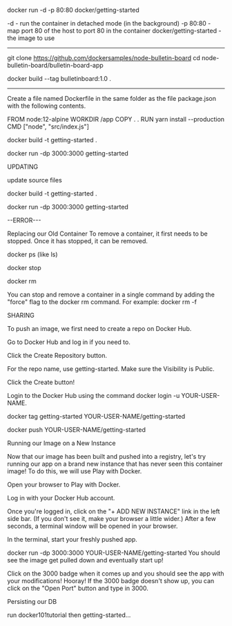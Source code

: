 docker run -d -p 80:80 docker/getting-started

-d - run the container in detached mode (in the background)
-p 80:80 - map port 80 of the host to port 80 in the container
docker/getting-started - the image to use



---

git clone https://github.com/dockersamples/node-bulletin-board
cd node-bulletin-board/bulletin-board-app

docker build --tag bulletinboard:1.0 .

---


Create a file named Dockerfile in the same folder as the file package.json with the following contents.

FROM node:12-alpine
WORKDIR /app
COPY . .
RUN yarn install --production
CMD ["node", "src/index.js"]

docker build -t getting-started .

docker run -dp 3000:3000 getting-started

UPDATING

update source files

docker build -t getting-started .

docker run -dp 3000:3000 getting-started

--ERROR---

Replacing our Old Container
To remove a container, it first needs to be stopped. Once it has stopped, it can be removed. 

docker ps (like ls)

docker stop <the-container-id>

docker rm <the-container-id>

You can stop and remove a container in a single command by adding the "force" flag to the docker rm command. For example: docker rm -f <the-container-id>


SHARING

To push an image, we first need to create a repo on Docker Hub.

Go to Docker Hub and log in if you need to.

Click the Create Repository button.

For the repo name, use getting-started. Make sure the Visibility is Public.

Click the Create button!


Login to the Docker Hub using the command docker login -u YOUR-USER-NAME.

docker tag getting-started YOUR-USER-NAME/getting-started

docker push YOUR-USER-NAME/getting-started



Running our Image on a New Instance

Now that our image has been built and pushed into a registry, let's try running our app on a brand new instance that has never seen this container image! To do this, we will use Play with Docker.

Open your browser to Play with Docker.

Log in with your Docker Hub account.

Once you're logged in, click on the "+ ADD NEW INSTANCE" link in the left side bar. (If you don't see it, make your browser a little wider.) After a few seconds, a terminal window will be opened in your browser.


In the terminal, start your freshly pushed app.


docker run -dp 3000:3000 YOUR-USER-NAME/getting-started
You should see the image get pulled down and eventually start up!

Click on the 3000 badge when it comes up and you should see the app with your modifications! Hooray! If the 3000 badge doesn't show up, you can click on the "Open Port" button and type in 3000.


Persisting our DB


run docker101tutorial
then getting-started...

